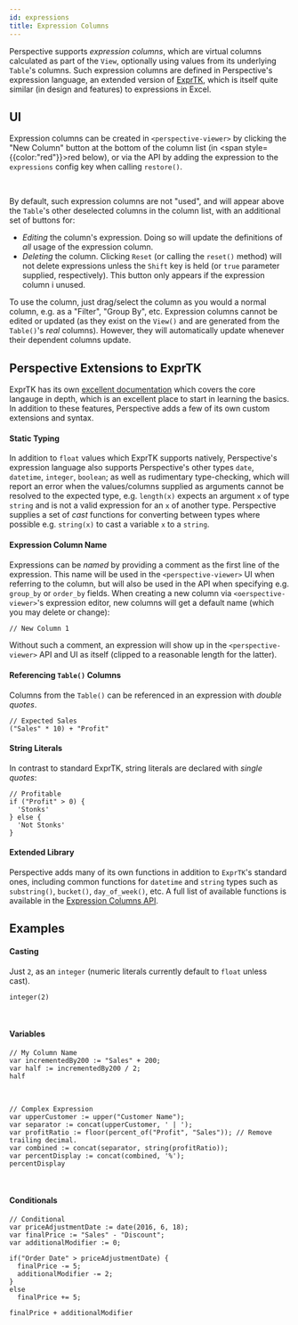 ```yaml
---
id: expressions
title: Expression Columns
---
```


<style>{"#new_column_highlight perspective-viewer {--column-add--border:2px solid red}"}</style>

Perspective supports _expression columns_, which are virtual columns calculated
as part of the `View`, optionally using values from its underlying `Table`'s
columns. Such expression columns are defined in Perspective's expression
language, an extended version of
[ExprTK](https://github.com/ArashPartow/exprtk), which is itself quite similar
(in design and features) to expressions in Excel.

## UI

Expression columns can be created in `<perspective-viewer>` by clicking the "New
Column" button at the bottom of the column list (in <span
style={{color:"red"}}>red</span> below), or via the API by adding the expression
to the `expressions` config key when calling `restore()`.

<div id="new_column_highlight">
<perspective-viewer></perspective-viewer>
</div>
<br/>

By default, such expression columns are not "used", and will appear above the
`Table`'s other deselected columns in the column list, with an additional set of
buttons for:

-   _Editing_ the column's expression. Doing so will update the definitions of
    _all_ usage of the expression column.
-   _Deleting_ the column. Clicking `Reset` (or calling the `reset()` method)
    will not delete expressions unless the `Shift` key is held (or `true`
    parameter supplied, respectively). This button only appears if the
    expression column i unused.

To use the column, just drag/select the column as you would a normal column,
e.g. as a "Filter", "Group By", etc. Expression columns cannot be edited or
updated (as they exist on the `View()` and are generated from the `Table()`'s
_real_ columns). However, they will automatically update whenever their
dependent columns update.

## Perspective Extensions to ExprTK

ExprTK has its own
[excellent documentation](http://www.partow.net/programming/exprtk/) which
covers the core langauge in depth, which is an excellent place to start in
learning the basics. In addition to these features, Perspective adds a few of
its own custom extensions and syntax.

#### Static Typing

In addition to `float` values which ExprTK supports natively, Perspective's
expression language also supports Perspective's other types `date`, `datetime`,
`integer`, `boolean`; as well as rudimentary type-checking, which will report an
<span>error</span> when the values/columns supplied as arguments cannot be
resolved to the expected type, e.g. `length(x)` expects an argument `x` of type
`string` and is not a valid expression for an `x` of another type. Perspective
supplies a set of _cast_ functions for converting between types where possible
e.g. `string(x)` to cast a variable `x` to a `string`.

#### Expression Column Name

Expressions can be _named_ by providing a comment as the first line of the
expression. This name will be used in the `<perspective-viewer>` UI when
referring to the column, but will also be used in the API when specifying e.g.
`group_by` or `order_by` fields. When creating a new column via
`<oerspective-viewer>`'s expression editor, new columns will get a default name
(which you may delete or change):

```html
// New Column 1
```

Without such a comment, an expression will show up in the `<perspective-viewer>`
API and UI as itself (clipped to a reasonable length for the latter).

#### Referencing `Table()` Columns

Columns from the `Table()` can be referenced in an expression with _double
quotes_.

```
// Expected Sales
("Sales" * 10) + "Profit"
```

<div>
<perspective-viewer
  columns='["Sales", "Profit", "Expected Sales"]'
  expressions='{"Expected Sales": "(\"Sales\" * 10) + \"Profit\""}'
></perspective-viewer>
</div>

#### String Literals

In contrast to standard ExprTK, string literals are declared with _single
quotes_:

```
// Profitable
if ("Profit" > 0) {
  'Stonks'
} else {
  'Not Stonks'
}
```

<div>
<perspective-viewer
  columns='["Profit","Profitable"]'
  expressions='{"Profitable": "if (\"Profit\" > 0) { &apos;Stonks&apos; } else { &apos;Not Stonks&apos; }"}'
></perspective-viewer>
</div>

#### Extended Library

Perspective adds many of its own functions in addition to `ExprTK`'s standard
ones, including common functions for `datetime` and `string` types such as
`substring()`, `bucket()`, `day_of_week()`, etc. A full list of available
functions is available in the
[Expression Columns API](../obj/perspective-viewer-exprtk).

## Examples

#### Casting

Just `2`, as an `integer` (numeric literals currently default to `float` unless
cast).

```
integer(2)
```

<div>
<perspective-viewer
  columns='["integer(2)"]'
  expressions='["integer(2)"]'
></perspective-viewer>
</div>
<br/>

#### Variables

```
// My Column Name
var incrementedBy200 := "Sales" + 200;
var half := incrementedBy200 / 2;
half
```

<div>
<perspective-viewer
  columns='["Sales", "My Column Name"]'
  expressions='{"My Column Name": "var incrementedBy200 := \"Sales\" + 200;\nvar half := incrementedBy200 / 2;\nhalf"}'
></perspective-viewer>
</div>
<br/>

```
// Complex Expression
var upperCustomer := upper("Customer Name");
var separator := concat(upperCustomer, ' | ');
var profitRatio := floor(percent_of("Profit", "Sales")); // Remove trailing decimal.
var combined := concat(separator, string(profitRatio));
var percentDisplay := concat(combined, '%');
percentDisplay
```

<div>
<perspective-viewer
  columns='["Complex Expression", "Customer Name", "Sales", "Profit"]'
  expressions='{"Complex Expression": "var upperCustomer := upper(\"Customer Name\");\nvar separator := concat(upperCustomer, &apos; | &apos;);\nvar profitRatio := floor(percent_of(\"Profit\", \"Sales\")); // Remove trailing decimal.\nvar combined := concat(separator, string(profitRatio));\nvar percentDisplay := concat(combined, &apos;%&apos;);\npercentDisplay"}'
></perspective-viewer>
</div>
<br/>

#### Conditionals

```
// Conditional
var priceAdjustmentDate := date(2016, 6, 18);
var finalPrice := "Sales" - "Discount";
var additionalModifier := 0;

if("Order Date" > priceAdjustmentDate) {
  finalPrice -= 5;
  additionalModifier -= 2;
}
else
  finalPrice += 5;

finalPrice + additionalModifier
```

<div>
<perspective-viewer
  columns='["Conditional"]'
  expressions='{"Conditional": "var priceAdjustmentDate := date(2016, 6, 18);\nvar finalPrice := \"Sales\" - \"Discount\";\nvar additionalModifier := 0;\n\nif(\"Order Date\" > priceAdjustmentDate) {\n  finalPrice -= 5;\n  additionalModifier -= 2;\n}\nelse\n  finalPrice += 5;\n\nfinalPrice + additionalModifier"}'
></perspective-viewer>
</div>
